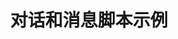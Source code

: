 ---
layout: article
title: 对话和消息脚本示例
description: 
  - 您可以使用该脚本创建并使用不同的对话和消息。
lang: cn
weight: 50
isDraft: false
ref: Script_Dialogs_and_Messages
category:
  - Script
  - Scripting
image: Script_Dialogs_and_Messages_EN.png
download: Script_Dialogs_and_Messages - CN.pbmx
overview_description:
overview_benefits:
overview_data_sources:
---